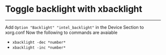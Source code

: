 # Toggle backlight with xbacklight
---
Add `Option "Backlight" "intel_backlight"` in the Device Section to xorg.conf
Now the following to commands are avaiable
* `xbacklight -dec *number*`
* `xbacklight -inc *number*`
